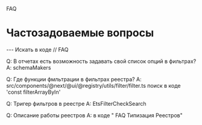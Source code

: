 FAQ
# Частозадоваемые вопросы

--- Искать в коде // FAQ

Q: В отчетах есть возможность задавать свой список опций в фильтрах?
A: schemaMakers

Q: Где функции фмльтрации в фильтрах реестра?
A: src/components/@next/@ui/@registry/utils/filter/filter.ts поиск в коде 'const filterArrayByIn'

Q: Тригер фильтров в реестре
A: EtsFilterCheckSearch

Q: Описание работы реестров
A: в коде " FAQ Типизация Реестров"
